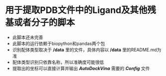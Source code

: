 # 用于提取PDB文件中的Ligand及其他残基或者分子的脚本
- 此脚本还未完善
- 此脚本的运行依赖于biopython和pandas两个包
- 识别配体类型取决于 **/data** 里的文件，具体内容以 **/data** 里的README.md为准
- 配体类型识别只依靠名称，所以准确度可能很低
- 提取出的坐标可以直接计算并输出 ***AutoDockVina*** 需要的 ***Config*** 文件